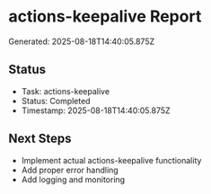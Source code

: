 # actions-keepalive Report

Generated: 2025-08-18T14:40:05.875Z

## Status
- Task: actions-keepalive
- Status: Completed
- Timestamp: 2025-08-18T14:40:05.875Z

## Next Steps
- Implement actual actions-keepalive functionality
- Add proper error handling
- Add logging and monitoring
